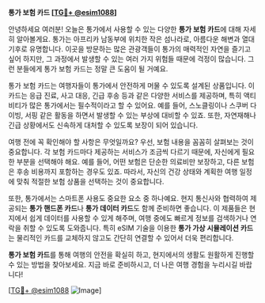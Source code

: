 **통가 보험 카드 [[TG💪+ @esim1088](https://t.me/s/esim1088)]**

안녕하세요 여러분! 오늘은 통가에서 사용할 수 있는 다양한 **통가 보험 카드**에 대해 자세히 알아볼게요. 통가는 아프리카 남동부에 위치한 작은 섬나라로, 아름다운 해변과 열대 기후로 유명합니다. 이곳을 방문하는 많은 관광객들이 통가의 매력적인 자연을 즐기고 싶어 하지만, 그 과정에서 발생할 수 있는 여러 가지 위험들 때문에 걱정이 많습니다. 그런 분들에게 통가 보험 카드는 정말 큰 도움이 될 거예요.

통가 보험 카드는 여행자들이 통가에서 안전하게 머물 수 있도록 설계된 상품입니다. 이 카드는 응급 진료, 사고 대응, 긴급 후송 등과 같은 다양한 서비스를 제공하며, 특히 액티비티가 많은 통가에서는 필수적이라고 할 수 있어요. 예를 들어, 스노클링이나 스쿠버 다이빙, 서핑 같은 활동을 하면서 발생할 수 있는 부상에 대비할 수 있죠. 또한, 자연재해나 긴급 상황에서도 신속하게 대처할 수 있도록 보장이 되어 있습니다.

여행 전에 꼭 확인해야 할 사항은 무엇일까요? 우선, 보험 내용을 꼼꼼히 살펴보는 것이 중요합니다. 각 보험 카드마다 제공하는 서비스가 조금씩 다르기 때문에, 자신에게 필요한 부분을 선택해야 해요. 예를 들어, 어떤 보험은 단순한 의료비만 보장하고, 다른 보험은 후송 비용까지 포함하는 경우도 있죠. 따라서, 자신의 건강 상태와 계획한 여행 일정에 맞춰 적절한 보험 상품을 선택하는 것이 중요합니다.

또한, 통가에서는 스마트폰 사용도 중요한 요소 중 하나예요. 현지 통신사와 협력하여 제공되는 **통가 핸드폰 카드**나 **통가 데이터 카드**도 함께 준비하면 좋습니다. 이 제품들은 현지에서 쉽게 데이터를 사용할 수 있게 해주며, 여행 중에도 빠르게 정보를 검색하거나 연락을 취할 수 있도록 도와줍니다. 특히 eSIM 기술을 이용한 **통가 가상 시뮬레이션 카드**는 물리적인 카드를 교체하지 않고도 간단히 연결할 수 있어서 더욱 편리합니다.

**통가 보험 카드**를 통해 여행의 안전을 확실히 하고, 현지에서의 생활도 원활하게 진행할 수 있는 방법을 찾아보세요. 지금 바로 준비하시고, 더 나은 여행 경험을 누리시길 바랍니다!

[[TG💪+ @esim1088](https://t.me/s/esim1088) ![Image](https://i.postimg.cc/Y0z9fWf4/image.png)]